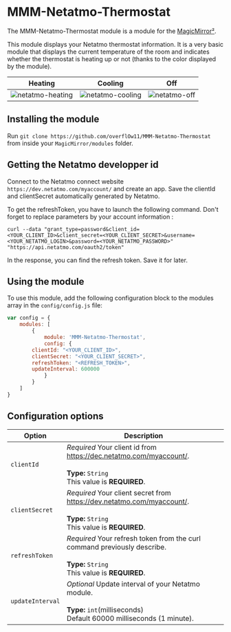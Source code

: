 # MMM-Netatmo-Thermostat

The MMM-Netatmo-Thermostat module is a module for the [MagicMirror²](https://github.com/MichMich/MagicMirror/).

This module displays your Netatmo thermostat information. It is a very basic module that displays the current temperature of the room and indicates whether the thermostat is heating up or not (thanks to the color displayed by the module).

| Heating | Cooling | Off
|----------------- |-----------|--------------
| ![netatmo-heating](https://user-images.githubusercontent.com/8746134/32518926-5ccb2162-c40b-11e7-8a5d-2da147049e4b.png) | ![netatmo-cooling](https://user-images.githubusercontent.com/8746134/32520309-cd8f37a4-c40f-11e7-89b4-aba68b9f6f1f.png) | ![netatmo-off](https://user-images.githubusercontent.com/8746134/32520450-5a2182bc-c410-11e7-9e84-9a339aa2a536.png)

## Installing the module

Run `git clone https://github.com/overflOw11/MMM-Netatmo-Thermostat` from inside your `MagicMirror/modules` folder.

## Getting the Netatmo developper id

Connect to the Netatmo connect website `https://dev.netatmo.com/myaccount/` and create an app.
Save the clientId and clientSecret automatically generated by Netatmo.

To get the refreshToken, you have to launch the following command. Don't forget to replace parameters by your account information :

`curl --data "grant_type=password&client_id=<YOUR_CLIENT_ID>&client_secret=<YOUR_CLIENT_SECRET>&username=<YOUR_NETATMO_LOGIN>&password=<YOUR_NETATMO_PASSWORD>" "https://api.netatmo.com/oauth2/token"`

In the response, you can find the refresh token. Save it for later.

## Using the module

To use this module, add the following configuration block to the modules array in the `config/config.js` file:
```js
var config = {
    modules: [
        {
            module: 'MMM-Netatmo-Thermostat',
            config: {
		clientId: "<YOUR_CLIENT_ID>",
		clientSecret: "<YOUR_CLIENT_SECRET>",
		refreshToken: "<REFRESH_TOKEN>",
		updateInterval: 600000
            }
        }
    ]
}
```

## Configuration options

| Option           | Description
|----------------- |-----------
| `clientId`       | *Required* Your client id from https://dec.netatmo.com/myaccount/. <br><br>**Type:** `String` <br>This value is **REQUIRED**.
| `clientSecret`   | *Required* Your client secret from https://dev.netatmo.com/myaccount/. <br><br>**Type:** `String` <br>This value is **REQUIRED**.
| `refreshToken`   | *Required* Your refresh token from the curl command previously describe. <br><br>**Type:** `String` <br> This value is **REQUIRED**.
| `updateInterval` | *Optional* Update interval of your Netatmo module. <br><br>**Type:** `int`(milliseconds) <br>Default 60000 milliseconds (1 minute).
